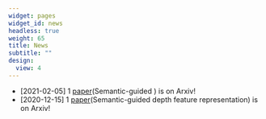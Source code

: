 ```yaml
---
widget: pages
widget_id: news
headless: true
weight: 65
title: News
subtitle: ""
design:
  view: 4
---
```

* [2021-02-05] 1 [paper](../publication/SEEDepth/)(Semantic-guided ) is on Arxiv!
* [2020-12-15] 1 [paper](../publication/SemDepth/)(Semantic-guided depth feature representation) is on Arxiv!


